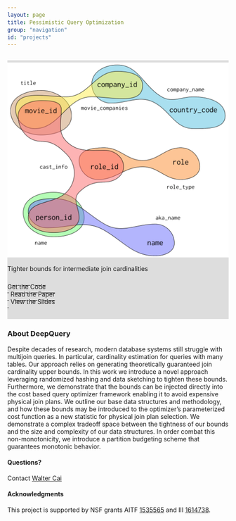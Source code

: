 ```yaml
---
layout: page
title: Pessimistic Query Optimization
group: "navigation"
id: "projects"
---
```


<link href="https://maxcdn.bootstrapcdn.com/bootstrap/3.3.6/css/bootstrap.min.css" rel="stylesheet">

<div class="jumbotron" style="background-image: none; background-color: #ddd; background-size: cover; height: auto; padding: 5px 0 10px 0; margin-top: 2em">
  <img src="../../images/projects/pqo.png" alt="hypergraph" style="width: 40rem" />
  <p>Tighter bounds for intermediate join cardinalities</p>
  <p>
    <a class="btn btn-primary btn-lg label-primary" href="https://github.com/waltercai/pessimistic-qo-opensource" role="button" style="width: 180px;"><span style="position: relative; top:10px">Get the Code</span><br/><small>&nbsp;</small></a>
    <a class="btn btn-primary btn-lg label-primary" href="https://waltercai.github.io/assets/pessimistic-query-optimization.pdf" role="button" style="width: 180px;"><span style="position: relative; top:10px">Read the Paper</span><br/><small>&nbsp;</small></a>
    <a class="btn btn-primary btn-lg label-primary" href="https://waltercai.github.io/assets/pqo-extended-slides.pdf" role="button" style="width: 180px;"><span style="position: relative; top:10px">View the Slides</span><br/><small>&nbsp;</small></a>
  </p>
</div>

### About DeepQuery
Despite decades of research, modern database systems still struggle with multijoin queries. In particular, cardinality estimation for queries with many tables. Our approach relies on generating theoretically guaranteed join cardinality upper bounds. In this work we introduce a novel approach leveraging randomized hashing and data sketching to tighten these bounds. Furthermore, we demonstrate that the bounds can be injected directly into the cost based query optimizer framework enabling it to avoid expensive physical join plans. We outline our base data structures and methodology, and how these bounds may be introduced to the optimizer’s parameterized cost function as a new statistic for physical join plan selection. We demonstrate a complex tradeoff space between the tightness of our bounds and the size and complexity of our data structures. In order combat this non-monotonicity, we introduce a partition budgeting scheme that guarantees monotonic behavior.

#### Questions?

Contact [Walter Cai](mailto:walter@cs.washington.edu)

#### Acknowledgments

This project is supported by NSF grants AITF [1535565](https://www.nsf.gov/awardsearch/showAward?AWD_ID=1535565) and
III [1614738](https://www.nsf.gov/awardsearch/showAward?AWD_ID=1614738&ActiveAwards=true&ExpiredAwards=true).

&nbsp;
